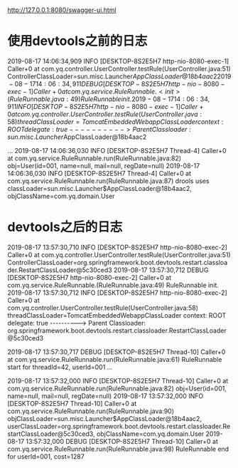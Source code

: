 #

http://127.0.0.1:8080/swagger-ui.html


# 使用devtools之前的日志
2019-08-17 14:06:34,909 INFO  [DESKTOP-8S2E5H7 http-nio-8080-exec-1] Caller+0	 at com.yq.controller.UserController.testRule(UserController.java:51)
ControllerClassLoader=sun.misc.Launcher$AppClassLoader@18b4aac2
2019-08-17 14:06:34,911 DEBUG [DESKTOP-8S2E5H7 http-nio-8080-exec-1] Caller+0	 at com.yq.service.RuleRunnable.<init>(RuleRunnable.java:49)
RuleRunnable init.
2019-08-17 14:06:34,911 INFO  [DESKTOP-8S2E5H7 http-nio-8080-exec-1] Caller+0	 at com.yq.controller.UserController.testRule(UserController.java:58)
threadClassLoader=TomcatEmbeddedWebappClassLoader
  context: ROOT
  delegate: true
----------> Parent Classloader:
sun.misc.Launcher$AppClassLoader@18b4aac2

...
2019-08-17 14:06:36,030 INFO  [DESKTOP-8S2E5H7 Thread-4] Caller+0	 at com.yq.service.RuleRunnable.run(RuleRunnable.java:82)
obj=User(id=001, name=null, mail=null, regDate=null)
2019-08-17 14:06:36,030 INFO  [DESKTOP-8S2E5H7 Thread-4] Caller+0	 at com.yq.service.RuleRunnable.run(RuleRunnable.java:87)
drools uses classLoader=sun.misc.Launcher$AppClassLoader@18b4aac2, objClassName=com.yq.domain.User

# devtools之后的日志
2019-08-17 13:57:30,710 INFO  [DESKTOP-8S2E5H7 http-nio-8080-exec-2] Caller+0	 at com.yq.controller.UserController.testRule(UserController.java:51)
ControllerClassLoader=org.springframework.boot.devtools.restart.classloader.RestartClassLoader@5c30ced3
2019-08-17 13:57:30,712 DEBUG [DESKTOP-8S2E5H7 http-nio-8080-exec-2] Caller+0	 at com.yq.service.RuleRunnable.<init>(RuleRunnable.java:49)
RuleRunnable init.
2019-08-17 13:57:30,712 INFO  [DESKTOP-8S2E5H7 http-nio-8080-exec-2] Caller+0	 at com.yq.controller.UserController.testRule(UserController.java:58)
threadClassLoader=TomcatEmbeddedWebappClassLoader
  context: ROOT
  delegate: true
----------> Parent Classloader:
org.springframework.boot.devtools.restart.classloader.RestartClassLoader@5c30ced3

2019-08-17 13:57:30,717 DEBUG [DESKTOP-8S2E5H7 Thread-10] Caller+0	 at com.yq.service.RuleRunnable.run(RuleRunnable.java:61)
RuleRunnable start for threadId=42, userId=001
...

2019-08-17 13:57:32,000 INFO  [DESKTOP-8S2E5H7 Thread-10] Caller+0	 at com.yq.service.RuleRunnable.run(RuleRunnable.java:82)
obj=User(id=001, name=null, mail=null, regDate=null)
2019-08-17 13:57:32,000 INFO  [DESKTOP-8S2E5H7 Thread-10] Caller+0	 at com.yq.service.RuleRunnable.run(RuleRunnable.java:90)
objClassLoader=sun.misc.Launcher$AppClassLoader@18b4aac2, userClassLoader=org.springframework.boot.devtools.restart.classloader.RestartClassLoader@5c30ced3, objClassName=com.yq.domain.User
2019-08-17 13:57:32,000 DEBUG [DESKTOP-8S2E5H7 Thread-10] Caller+0	 at com.yq.service.RuleRunnable.run(RuleRunnable.java:98)
RuleRunnable end for userId=001, cost=1287